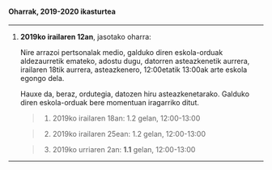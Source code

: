 #### Oharrak, 2019-2020 ikasturtea


-----------------------------------

1. **2019ko irailaren 12an**, jasotako oharra:

    Nire arrazoi pertsonalak medio, galduko diren eskola-orduak aldezaurretik emateko, adostu dugu, datorren asteazkenetik aurrera, irailaren 18tik aurrera, asteazkenero, 12:00etatik 13:00ak arte eskola egongo dela.

    Hauxe da, beraz, ordutegia, datozen hiru asteazkenetarako.
    Galduko diren eskola-orduak bere momentuan iragarriko ditut.

    >1. 2019ko irailaren 18an: 1.2 gelan, 12:00-13:00

    >2. 2019ko irailaren 25ean: 1.2 gelan, 12:00-13:00

    >3. 2019ko urriaren 2an: **1.1** gelan, 12:00-13:00






-----------------------------------
